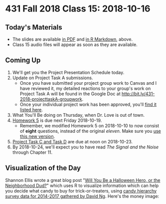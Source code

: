 # 431 Fall 2018 Class 15: 2018-10-16

## Today's Materials

- The slides are available [in PDF](https://github.com/THOMASELOVE/431-2018/blob/master/slides/class15/431_class-15-slides_2018.pdf) and [in R Markdown](https://raw.githubusercontent.com/THOMASELOVE/431-2018/master/slides/class15/431_class-15-slides_2018.Rmd), above.
- Class 15 audio files will appear as soon as they are available.

## Coming Up

1. We'll get you the Project Presentation Schedule today.
2. Update on Project Task A submissions.
    - Once you have submitted your project group work to Canvas and I have reviewed it, my detailed reactions to your group's work on Project Task A will be found in the Google Doc at http://bit.ly/431-2018-projecttaskA-groupwork.
    - Once your individual project work has been approved, you'll [find it listed here](https://github.com/THOMASELOVE/431-2018-project/blob/master/OKtaskA.md).
3. What You'll Be doing on Thursday, when Dr. Love is out of town.
4. [Homework 5](https://github.com/THOMASELOVE/431-2018/tree/master/homework/Homework5) is due next Friday 2018-10-19.
    - Remember, we modified Homework 5 on 2018-10-10 to now consist of **eight** questions, instead of the original *eleven*. Make sure you [use this new version](https://github.com/THOMASELOVE/431-2018/blob/master/homework/Homework5/README.md).
5. [Project Task C and Task D](https://thomaselove.github.io/431-2018-project/) are due at noon on 2018-10-23.
6. By 2018-10-24, we'll expect you to have read *The Signal and the Noise* through Chapter 11.

## Visualization of the Day

Shannon Ellis wrote a great blog post "[Will You Be a Halloween Hero, or the Neighborhood Dud?](http://www.shanellis.com/blog/data-driven-decision-making-halloween-candy-edition/)" which uses R to visualize information which can help you decide what candy to buy for trick-or-treaters, using [candy hierarchy survey data for 2014-2017 gathered by David Ng](http://www.scq.ubc.ca/so-much-candy-data-seriously/). Here's the money image:

![]()
